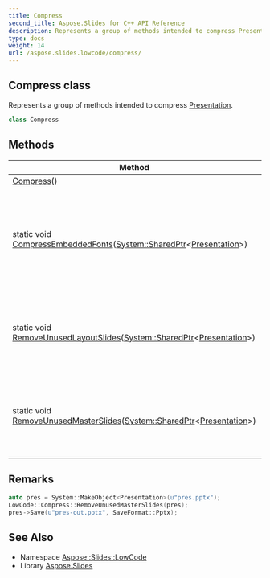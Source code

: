 ```yaml
---
title: Compress
second_title: Aspose.Slides for C++ API Reference
description: Represents a group of methods intended to compress Presentation.
type: docs
weight: 14
url: /aspose.slides.lowcode/compress/
---
```

## Compress class


Represents a group of methods intended to compress [Presentation](../../aspose.slides/presentation/).

```cpp
class Compress
```

## Methods

| Method | Description |
| --- | --- |
|  [Compress](./compress/)() |  |
| static void [CompressEmbeddedFonts](./compressembeddedfonts/)([System::SharedPtr](../../system/sharedptr/)\<[Presentation](../../aspose.slides/presentation/)\>) | Makes compression of the [Presentation](../../aspose.slides/presentation/) by removing unused characters from embedded fonts. |
| static void [RemoveUnusedLayoutSlides](./removeunusedlayoutslides/)([System::SharedPtr](../../system/sharedptr/)\<[Presentation](../../aspose.slides/presentation/)\>) | Makes compression of the [Presentation](../../aspose.slides/presentation/) by removing unused layout slides. |
| static void [RemoveUnusedMasterSlides](./removeunusedmasterslides/)([System::SharedPtr](../../system/sharedptr/)\<[Presentation](../../aspose.slides/presentation/)\>) | Makes compression of the [Presentation](../../aspose.slides/presentation/) by removing unused master slides. |
## Remarks



```cpp
auto pres = System::MakeObject<Presentation>(u"pres.pptx");
LowCode::Compress::RemoveUnusedMasterSlides(pres);
pres->Save(u"pres-out.pptx", SaveFormat::Pptx);
```

## See Also

* Namespace [Aspose::Slides::LowCode](../)
* Library [Aspose.Slides](../../)